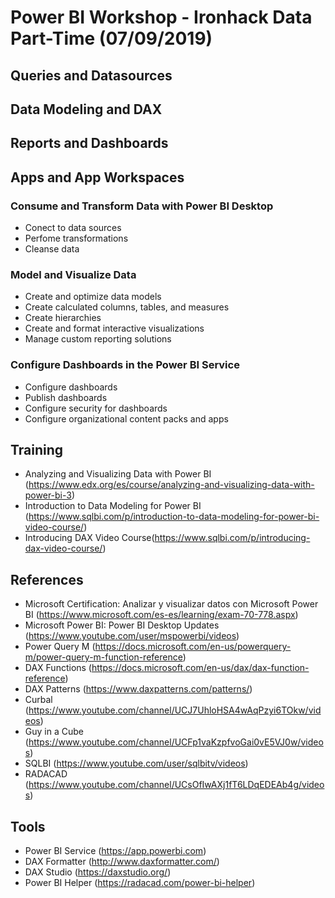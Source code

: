 # Power BI Workshop - Ironhack Data Part-Time (07/09/2019)

## Queries and Datasources
## Data Modeling and DAX
## Reports and Dashboards
## Apps and App Workspaces


### Consume and Transform Data with Power BI Desktop
- Conect to data sources
- Perfome transformations
- Cleanse data

### Model and Visualize Data
- Create and optimize data models
- Create calculated columns, tables, and measures
- Create hierarchies
- Create and format interactive visualizations
- Manage custom reporting solutions

### Configure Dashboards in the Power BI Service
- Configure dashboards
- Publish dashboards
- Configure security for dashboards
- Configure organizational content packs and apps





## Training
- Analyzing and Visualizing Data with Power BI (https://www.edx.org/es/course/analyzing-and-visualizing-data-with-power-bi-3)
- Introduction to Data Modeling for Power BI (https://www.sqlbi.com/p/introduction-to-data-modeling-for-power-bi-video-course/)
- Introducing DAX Video Course(https://www.sqlbi.com/p/introducing-dax-video-course/)

## References
- Microsoft Certification: Analizar y visualizar datos con Microsoft Power BI (https://www.microsoft.com/es-es/learning/exam-70-778.aspx)
- Microsoft Power BI: Power BI Desktop Updates (https://www.youtube.com/user/mspowerbi/videos)
- Power Query M (https://docs.microsoft.com/en-us/powerquery-m/power-query-m-function-reference)
- DAX Functions (https://docs.microsoft.com/en-us/dax/dax-function-reference)
- DAX Patterns (https://www.daxpatterns.com/patterns/)
- Curbal (https://www.youtube.com/channel/UCJ7UhloHSA4wAqPzyi6TOkw/videos)
- Guy in a Cube (https://www.youtube.com/channel/UCFp1vaKzpfvoGai0vE5VJ0w/videos)
- SQLBI (https://www.youtube.com/user/sqlbitv/videos)
- RADACAD (https://www.youtube.com/channel/UCsOfIwAXj1fT6LDqEDEAb4g/videos)

## Tools
- Power BI Service (https://app.powerbi.com)
- DAX Formatter (http://www.daxformatter.com/)
- DAX Studio (https://daxstudio.org/)
- Power BI Helper (https://radacad.com/power-bi-helper)
